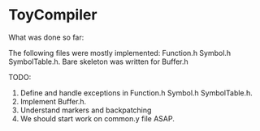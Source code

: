 # ToyCompiler

What was done so far:

The following files were mostly implemented: Function.h Symbol.h SymbolTable.h.
Bare skeleton was written for Buffer.h



TODO:
1. Define and handle exceptions in Function.h Symbol.h SymbolTable.h.
2. Implement Buffer.h.
3. Understand markers and backpatching
4. We should start work on common.y file ASAP.
